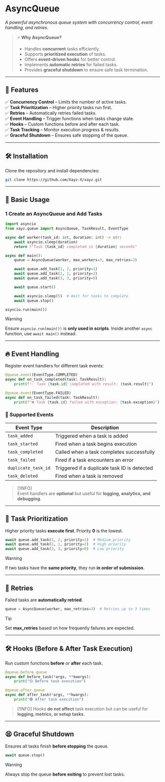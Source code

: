 # AsyncQueue

*A powerful asynchronous queue system with concurrency control, event handling, and retries.*

> ⚡ **Why AsyncQueue?**  
> - Handles **concurrent** tasks efficiently.  
> - Supports **prioritized execution** of tasks.  
> - Offers **event-driven hooks** for better control.  
> - Implements **automatic retries** for failed tasks.  
> - Provides **graceful shutdown** to ensure safe task termination.  

---

## 📌 **Features**  

✅ **Concurrency Control** – Limits the number of active tasks.  
✅ **Task Prioritization** – Higher priority tasks run first.  
✅ **Retries** – Automatically retries failed tasks.  
✅ **Event Handling** – Trigger functions when tasks change state.  
✅ **Hooks** – Custom functions before and after each task.  
✅ **Task Tracking** – Monitor execution progress & results.  
✅ **Graceful Shutdown** – Ensures safe stopping of the queue.  

---

## 🛠 **Installation**  

Clone the repository and install dependencies:  
```sh
git clone https://github.com/Xayz-X/xayz.git
```

---

## 🚀 **Basic Usage**  

### **1 Create an AsyncQueue and Add Tasks**  

```python
import asyncio
from xayz.queue import AsyncQueue, TaskResult, EventType

async def worker(task_id: int, duration: int) -> str:
    await asyncio.sleep(duration)
    return f"Task {task_id} completed in {duration} seconds"

async def main():
    queue = AsyncQueue(worker, max_workers=3, max_retries=2)

    await queue.add_task(1, 2, priority=1)
    await queue.add_task(2, 1, priority=2)
    await queue.add_task(3, 3, priority=0)

    await queue.start()

    await asyncio.sleep(5)  # Wait for tasks to complete
    await queue.stop()

asyncio.run(main())
```

> [!WARNING]  
> Ensure `asyncio.run(main())` is **only used in scripts**. Inside another `async` function, use `await main()` instead.

---

## 🔥 **Event Handling**  

Register event handlers for different task events:  

```python
@queue.event(EventType.COMPLETED)
async def on_task_completed(task: TaskResult):
    print(f"✅ Task {task.id} completed with result: {task.result}")

@queue.event(EventType.FAILED)
async def on_task_failed(task: TaskResult):
    print(f"❌ Task {task.id} failed with exception: {task.exception}")
```

### **📝 Supported Events**
| Event Type        | Description |
|------------------|------------|
| `task_added`     | Triggered when a task is added |
| `task_started`   | Fired when a task begins execution |
| `task_completed` | Called when a task completes successfully |
| `task_failed`    | Fired if a task encounters an error |
| `duplicate_task_id` | Triggered if a duplicate task ID is detected |
| `task_deleted`   | Fired when a task is removed |

> [!INFO]  
> Event handlers are **optional** but useful for **logging, analytics, and debugging**.

---

## 🎯 **Task Prioritization**  
Higher priority tasks **execute first**. Priority **0** is the lowest.  

```python
await queue.add_task(1, 2, priority=1)  # Medium priority
await queue.add_task(2, 1, priority=2)  # High priority
await queue.add_task(3, 3, priority=0)  # Low priority
```

> [!WARNING]
> If two tasks have the **same priority**, they run **in order of submission**.

---

## 🔄 **Retries**  
Failed tasks are **automatically retried**.  

```python
queue = AsyncQueue(worker, max_retries=3)  # Retries up to 3 times
```

> [!TIP]
> Set **max_retries** based on how frequently failures are expected.

---

## 🛠 **Hooks (Before & After Task Execution)**  
Run custom functions **before** or **after** each task.  

```python
@queue.before_queue
async def before_task(*args, **kwargs):
    print("🟡 Before task execution")

@queue.after_queue
async def after_task(*args, **kwargs):
    print("🟢 After task execution")
```

> [!INFO]
> Hooks **do not affect** task execution but can be useful for **logging, metrics, or setup tasks**.

---

## 😫 **Graceful Shutdown**  
Ensures all tasks finish **before stopping** the queue.  

```python
await queue.stop()
```

> [!WARNING]  
> Always stop the queue **before exiting** to prevent lost tasks.

